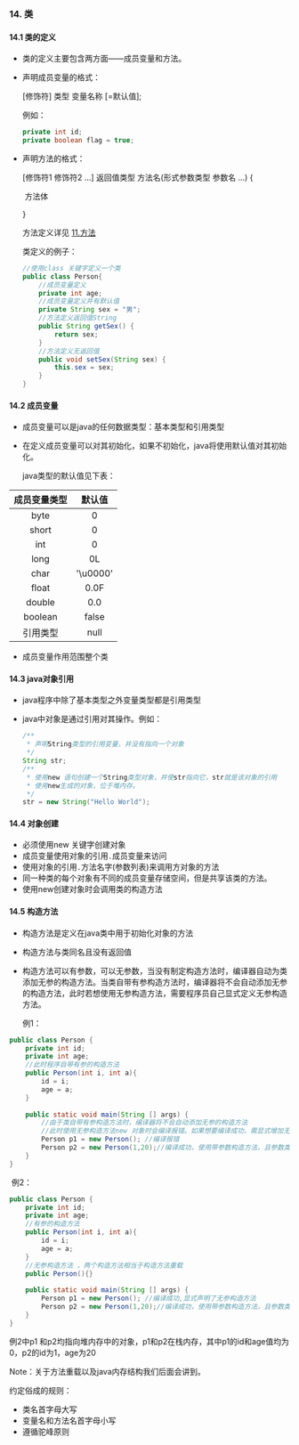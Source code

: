 ### 14. 类

#### 14.1 类的定义

- 类的定义主要包含两方面——成员变量和方法。

- 声明成员变量的格式：

  [修饰符] 类型 变量名称 [=默认值];

  例如：

  ```java
  private int id;
  private boolean flag = true;
  ```

- 声明方法的格式： 

   [修饰符1 修饰符2 ...] 返回值类型 方法名(形式参数类型 参数名 ...) {

  ​				方法体

   }

  方法定义详见 [11.方法](11.方法.md)

  类定义的例子：

  ```java
  //使用class 关键字定义一个类
  public class Person{
      //成员变量定义
      private int age;
      //成员变量定义并有默认值
      private String sex = "男";
      //方法定义返回值String
      public String getSex() {
          return sex;
      }
      //方法定义无返回值
      public void setSex(String sex) {
          this.sex = sex;
      }
  }
  ```

  

#### 14.2 成员变量

- 成员变量可以是java的任何数据类型：基本类型和引用类型

- 在定义成员变量可以对其初始化，如果不初始化，java将使用默认值对其初始化。

  java类型的默认值见下表：

| 成员变量类型 |  默认值  |
| :----------: | :------: |
|     byte     |    0     |
|    short     |    0     |
|     int      |    0     |
|     long     |    0L    |
|     char     | '\u0000' |
|    float     |   0.0F   |
|    double    |   0.0    |
|   boolean    |  false   |
|   引用类型   |   null   |

* 成员变量作用范围整个类

#### 14.3 java对象引用

- java程序中除了基本类型之外变量类型都是引用类型

- java中对象是通过引用对其操作。例如：

  ```java
  /**
   * 声明String类型的引用变量，并没有指向一个对象
   */
  String str;
  /**
   * 使用new 语句创建一个String类型对象，并使str指向它，str就是该对象的引用
   * 使用new生成的对象，位于堆内存。
   */
  str = new String("Hello World");
  ```

#### 14.4 对象创建

- 必须使用new 关键字创建对象
- 成员变量使用对象的引用```.```成员变量来访问
- 使用对象的引用```.```方法名字(参数列表)来调用方对象的方法
- 同一种类的每个对象有不同的成员变量存储空间，但是共享该类的方法。
- 使用new创建对象时会调用类的构造方法

#### 14.5 构造方法

- 构造方法是定义在java类中用于初始化对象的方法

- 构造方法与类同名且没有返回值

- 构造方法可以有参数，可以无参数，当没有制定构造方法时，编译器自动为类添加无参的构造方法。当类自带有参构造方法时，编译器将不会自动添加无参的构造方法，此时若想使用无参构造方法，需要程序员自己显式定义无参构造方法。

  例1：

```java
public class Person {
    private int id;
    private int age;
    //此时程序自带有参的构造方法
    public Person(int i, int a){
        id = i;
        age = a;
    }
    
    public static void main(String [] args) {
        //由于类自带有参构造方法时，编译器将不会自动添加无参的构造方法
        //此时使用无参构造方法new 对象时会编译报错。如果想要编译成功，需显式增加无参的构造方法
        Person p1 = new Person(); //编译报错
        Person p2 = new Person(1,20);//编译成功，使用带参数构造方法，且参数类型，顺序正确
    }
}
```

​        例2：

```java
public class Person {
    private int id;
    private int age;
    //有参的构造方法
    public Person(int i, int a){
        id = i;
        age = a;
    }
    //无参构造方法 ，两个构造方法相当于构造方法重载
    public Person(){}
    
    public static void main(String [] args) {
        Person p1 = new Person(); //编译成功,显式声明了无参构造方法
        Person p2 = new Person(1,20);//编译成功，使用带参数构造方法，且参数类型，顺序正确
    }
}
```

例2中p1 和p2均指向堆内存中的对象，p1和p2在栈内存，其中p1的id和age值均为0，p2的id为1，age为20

Note：关于方法重载以及java内存结构我们后面会讲到。

约定俗成的规则：

- 类名首字母大写
- 变量名和方法名首字母小写
- 遵循驼峰原则

